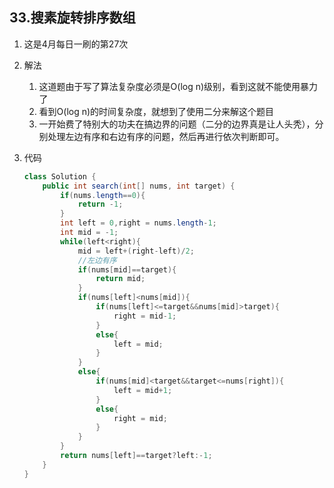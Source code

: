 ## 33.搜素旋转排序数组

1. 这是4月每日一刷的第27次

2. 解法

   1. 这道题由于写了算法复杂度必须是O(log n)级别，看到这就不能使用暴力了
   2. 看到O(log n)的时间复杂度，就想到了使用二分来解这个题目
   3. 一开始费了特别大的功夫在搞边界的问题（二分的边界真是让人头秃），分别处理左边有序和右边有序的问题，然后再进行依次判断即可。

3. 代码

   ```java
   class Solution {
       public int search(int[] nums, int target) {
           if(nums.length==0){
               return -1;
           }
           int left = 0,right = nums.length-1;
           int mid = -1;
           while(left<right){
               mid = left+(right-left)/2;
               //左边有序
               if(nums[mid]==target){
                   return mid;
               }
               if(nums[left]<nums[mid]){
                   if(nums[left]<=target&&nums[mid]>target){
                       right = mid-1;
                   }
                   else{
                       left = mid;
                   }
               }
               else{
                   if(nums[mid]<target&&target<=nums[right]){
                       left = mid+1;
                   }
                   else{
                       right = mid;
                   }
               }
           }
           return nums[left]==target?left:-1;
       }
   }
   ```

   